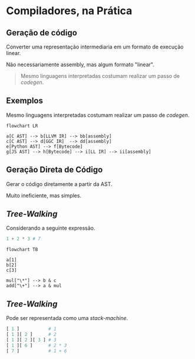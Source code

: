 <!-- LTeX: language=pt-br -->
# Compiladores, na Prática

## Geração de código

Converter uma representação intermediaria em um formato de execução linear.

Não necessariamente assembly, mas algum formato "linear".

> Mesmo linguagens interpretadas costumam realizar um passo de _codegen_.
<!-- .element: class="fragment" -->

## Exemplos

Mesmo linguagens interpretadas costumam realizar um passo de _codegen_.

```mermaid
flowchart LR

a[C AST] --> b[LLVM IR] --> bb[assembly]
c[C AST] --> d[GGC IR]  --> dd[assembly]
e[Python AST] --> f[Bytecode]
g[JS AST] --> h[Bytecode] --> i[LL IR] --> ii[assembly]
```

## Geração Direta de Código

Gerar o código diretamente a partir da AST.

Muito ineficiente, mas simples.
<!-- .element: class="fragment" -->

## _Tree-Walking_

Considerando a seguinte expressão.

```python
1 + 2 * 3 # 7
```

```mermaid
flowchart TB

a[1]
b[2]
c[3]

mul["\*"] --> b & c
add["\+"] --> a & mul
```

## _Tree-Walking_

Pode ser representada como uma _stack-machine_.

```python
[ 1 ]           # 1
[ 1 ][ 2 ]      # 2
[ 1 ][ 2 ][ 3 ] # 3
[ 1 ][ 6 ]      # 2 * 3
[ 7 ]           # 1 + 6
```



